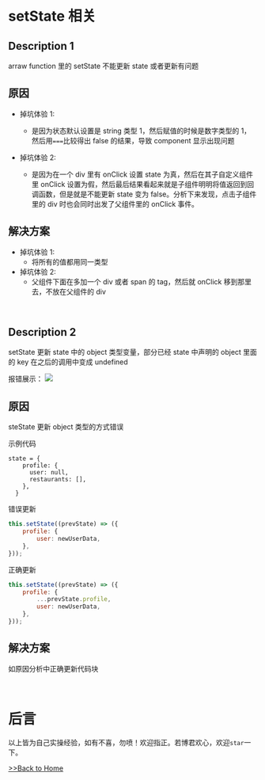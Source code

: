 # setState 相关

## Description 1

arraw function 里的 setState 不能更新 state 或者更新有问题

## 原因

-   掉坑体验 1:

    -   是因为状态默认设置是 string 类型 1，然后赋值的时候是数字类型的 1，然后用`===`比较得出 false 的结果，导致 component 显示出现问题

-   掉坑体验 2:
    -   是因为在一个 div 里有 onClick 设置 state 为真，然后在其子自定义组件里 onClick 设置为假，然后最后结果看起来就是子组件明明将值返回到回调函数，但是就是不能更新 state 变为 false。分析下来发现，点击子组件里的 div 时也会同时出发了父组件里的 onClick 事件。

## 解决方案

-   掉坑体验 1:
    -   将所有的值都用同一类型
-   掉坑体验 2:
    -   父组件下面在多加一个 div 或者 span 的 tag，然后就 onClick 移到那里去，不放在父组件的 div

<br/>

## Description 2

setState 更新 state 中的 object 类型变量，部分已经 state 中声明的 object 里面的 key 在之后的调用中变成 undefined

报错展示：
![]('./statics/setStateErr1.png')

## 原因

steState 更新 object 类型的方式错误

示例代码

```javascropt
state = {
    profile: {
      user: null,
      restaurants: [],
    },
  }
```

错误更新

```javascript
this.setState((prevState) => ({
	profile: {
		user: newUserData,
	},
}));
```

正确更新

```javascript
this.setState((prevState) => ({
	profile: {
		...prevState.profile,
		user: newUserData,
	},
}));
```

## 解决方案

如原因分析中正确更新代码块

<br/>

# 后言

以上皆为自己实操经验，如有不喜，勿喷！欢迎指正。若博君欢心，欢迎`star`一下。

[>>Back to Home](../README.md)
